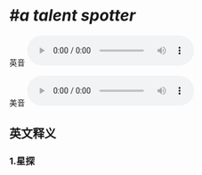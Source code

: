 # ***\#a talent spotter*** 
英音
<audio src="./media/a talent spotter 1_AAC.aac" controls="controls"></audio>

美音
<audio src="./media/a talent spotter2_AAC.aac" controls="controls"></audio>



  

英文释义
---
### 1.**星探**  



